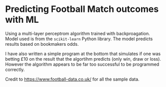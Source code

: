 # Predicting Football Match outcomes with ML
Using a multi-layer perceptrom algorithm trained with backproagation. Model used is from the `scikit-learn` Python library. The model predicts results based on bookmakers odds.

I have also written a simple program at the bottom that simulates if one was betting £10 on the result that the algortihm predicts (only win, draw or loss). However the algorithm appears to be far too successful to be programmed correctly.

Credit to https://www.football-data.co.uk/ for all the sample data.